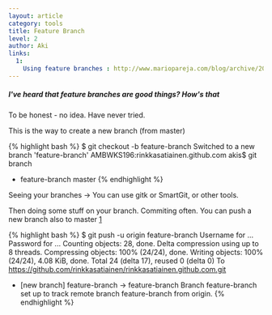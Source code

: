```yaml
---
layout: article
category: tools
title: Feature Branch
level: 2
author: Aki
links:
  1:
    Using feature branches : http://www.mariopareja.com/blog/archive/2010/01/11/how-to-push-a-new-local-branch-to-a-remote.aspx
---
```


##### I've heard that feature branches are good things? How's that

To be honest - no idea. Have never tried.

This is the way to create a new branch (from master)

{% highlight bash %}
$ git checkout -b feature-branch
Switched to a new branch 'feature-branch'
AMBWKS196:rinkkasatiainen.github.com akis$ git branch
* feature-branch
  master
{% endhighlight %}

Seeing your branches -> You can use gitk or SmartGit, or other tools.

Then doing some stuff on your branch. Commiting often.
You can push a new branch also to master [1](#link_1)

{% highlight bash %}
$ git push -u origin feature-branch
Username for ...
Password for ...
Counting objects: 28, done.
Delta compression using up to 8 threads.
Compressing objects: 100% (24/24), done.
Writing objects: 100% (24/24), 4.08 KiB, done.
Total 24 (delta 17), reused 0 (delta 0)
To https://github.com/rinkkasatiainen/rinkkasatiainen.github.com.git
 * [new branch]      feature-branch -> feature-branch
Branch feature-branch set up to track remote branch feature-branch from origin.
{% endhighlight %}